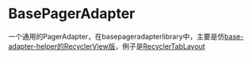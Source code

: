 # BasePagerAdapter
一个通用的PagerAdapter，在basepageradapterlibrary中，主要是仿[base-adapter-helper的RecyclerView版](http://www.jcodecraeer.com/a/anzhuokaifa/androidkaifa/2015/0809/3277.html)，例子是[RecyclerTabLayout](https://github.com/nshmura/RecyclerTabLayout)

